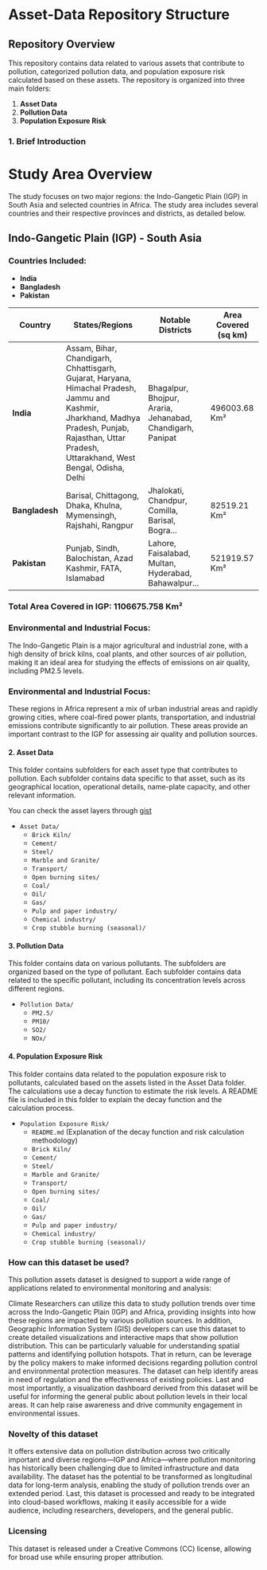 # Asset-Data Repository Structure

## Repository Overview

This repository contains data related to various assets that contribute to pollution, categorized pollution data, and population exposure risk calculated based on these assets. The repository is organized into three main folders:

1. **Asset Data**
2. **Pollution Data**
3. **Population Exposure Risk**

### 1. Brief Introduction

# Study Area Overview

The study focuses on two major regions: the Indo-Gangetic Plain (IGP) in South Asia and selected countries in Africa. The study area includes several countries and their respective provinces and districts, as detailed below.

## **Indo-Gangetic Plain (IGP) - South Asia**

### Countries Included:
- **India**
- **Bangladesh**
- **Pakistan**

| **Country**   | **States/Regions**                           | **Notable Districts**                   | **Area Covered (sq km)** |
|---------------|----------------------------------------------|-----------------------------------------|--------------------------|
| **India**     | Assam, Bihar, Chandigarh, Chhattisgarh, Gujarat, Haryana, Himachal Pradesh, Jammu and Kashmir, Jharkhand, Madhya Pradesh, Punjab, Rajasthan, Uttar Pradesh, Uttarakhand, West Bengal, Odisha, Delhi | Bhagalpur, Bhojpur, Araria, Jehanabad, Chandigarh, Panipat | 496003.68 Km²
| **Bangladesh**| Barisal, Chittagong, Dhaka, Khulna, Mymensingh, Rajshahi, Rangpur                     | Jhalokati, Chandpur, Comilla, Barisal, Bogra...        | 82519.21 Km²                |
| **Pakistan**  | Punjab, Sindh, Balochistan, Azad Kashmir, FATA, Islamabad                               | Lahore, Faisalabad, Multan, Hyderabad, Bahawalpur...  | 521919.57 Km²                  |

### Total Area Covered in IGP: **1106675.758 Km²**

### Environmental and Industrial Focus:
The Indo-Gangetic Plain is a major agricultural and industrial zone, with a high density of brick kilns, coal plants, and other sources of air pollution, making it an ideal area for studying the effects of emissions on air quality, including PM2.5 levels.

### Environmental and Industrial Focus:
These regions in Africa represent a mix of urban industrial areas and rapidly growing cities, where coal-fired power plants, transportation, and industrial emissions contribute significantly to air pollution. These areas provide an important contrast to the IGP for assessing air quality and pollution sources.


#### 2. Asset Data

This folder contains subfolders for each asset type that contributes to pollution. Each subfolder contains data specific to that asset, such as its geographical location, operational details, name-plate capacity, and other relevant information.

You can check the asset layers through [gist](https://gist.github.com/khizerzakir)

- `Asset Data/`
  - `Brick Kiln/`
  - `Cement/`
  - `Steel/`
  - `Marble and Granite/`
  - `Transport/`
  - `Open burning sites/`
  - `Coal/`
  - `Oil/`
  - `Gas/`
  - `Pulp and paper industry/`
  - `Chemical industry/`
  - `Crop stubble burning (seasonal)/`

#### 3. Pollution Data

This folder contains data on various pollutants. The subfolders are organized based on the type of pollutant. Each subfolder contains data related to the specific pollutant, including its concentration levels across different regions.

- `Pollution Data/`
  - `PM2.5/`
  - `PM10/`
  - `SO2/`
  - `NOx/`

#### 4. Population Exposure Risk

This folder contains data related to the population exposure risk to pollutants, calculated based on the assets listed in the Asset Data folder. The calculations use a decay function to estimate the risk levels. A README file is included in this folder to explain the decay function and the calculation process.

- `Population Exposure Risk/`
  - `README.md` (Explanation of the decay function and risk calculation methodology)
  - `Brick Kiln/`
  - `Cement/`
  - `Steel/`
  - `Marble and Granite/`
  - `Transport/`
  - `Open burning sites/`
  - `Coal/`
  - `Oil/`
  - `Gas/`
  - `Pulp and paper industry/`
  - `Chemical industry/`
  - `Crop stubble burning (seasonal)/`

### How can this dataset be used?

This pollution assets dataset is designed to support a wide range of applications related to environmental monitoring and analysis:

Climate Researchers can utilize this data to study pollution trends over time across the Indo-Gangetic Plain (IGP) and Africa, providing insights into how these regions are impacted by various pollution sources. In addition, Geographic Information System (GIS) developers can use this dataset to create detailed visualizations and interactive maps that show pollution distribution. This can be particularly valuable for understanding spatial patterns and identifying pollution hotspots. That in return, can be leverage by the policy makers to make informed decisions regarding pollution control and environmental protection measures. The dataset can help identify areas in need of regulation and the effectiveness of existing policies. Last and most importantly, a visualization dashboard derived from this dataset will be useful for informing the general public about pollution levels in their local areas. It can help raise awareness and drive community engagement in environmental issues.

### Novelty of this dataset

It offers extensive data on pollution distribution across two critically important and diverse regions—IGP and Africa—where pollution monitoring has historically been challenging due to limited infrastructure and data availability.
The dataset has the potential to be transformed as longitudinal data for long-term analysis, enabling the study of pollution trends over an extended period. 
Last, this dataset is processed and ready to be integrated into cloud-based workflows, making it easily accessible for a wide audience, including researchers, developers, and the general public.

### Licensing

This dataset is released under a Creative Commons (CC) license, allowing for broad use while ensuring proper attribution.










